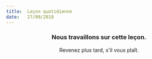 ```yaml
---
title:  Leçon quotidienne
date:   27/09/2018
---
```


### <center>Nous travaillons sur cette leçon.</center>
<center>Revenez plus tard, s'il vous plaît.</center>